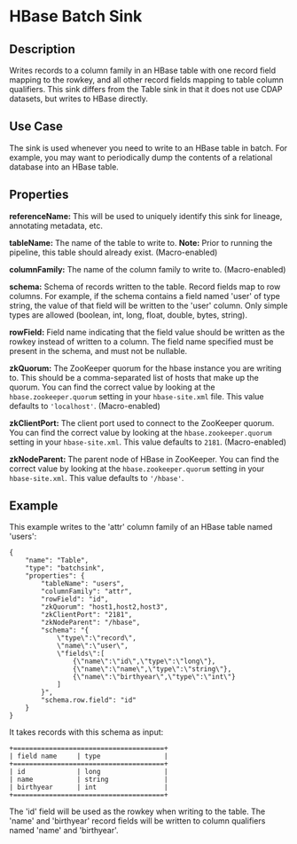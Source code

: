 # HBase Batch Sink


Description
-----------
Writes records to a column family in an HBase table with one record field mapping
to the rowkey, and all other record fields mapping to table column qualifiers.
This sink differs from the Table sink in that it does not use CDAP datasets, but writes
to HBase directly.


Use Case
--------
The sink is used whenever you need to write to an HBase table in batch. For example,
you may want to periodically dump the contents of a relational database into an HBase table.


Properties
----------
**referenceName:** This will be used to uniquely identify this sink for lineage, annotating metadata, etc.

**tableName:** The name of the table to write to. **Note:** Prior to running the pipeline,
this table should already exist. (Macro-enabled)

**columnFamily:** The name of the column family to write to. (Macro-enabled)

**schema:** Schema of records written to the table. Record fields map to row columns. For
example, if the schema contains a field named 'user' of type string, the value of that
field will be written to the 'user' column. Only simple types are allowed (boolean, int,
long, float, double, bytes, string).

**rowField:** Field name indicating that the field value should
be written as the rowkey instead of written to a column. The field name specified must be present in
the schema, and must not be nullable.

**zkQuorum:** The ZooKeeper quorum for the hbase instance you are writing to. This should
be a comma-separated list of hosts that make up the quorum. You can find the correct value
by looking at the ``hbase.zookeeper.quorum`` setting in your ``hbase-site.xml`` file. This value
defaults to ``'localhost'``. (Macro-enabled)

**zkClientPort:** The client port used to connect to the ZooKeeper quorum.
You can find the correct value by looking at the ``hbase.zookeeper.quorum`` setting in your ``hbase-site.xml``.
This value defaults to ``2181``. (Macro-enabled)

**zkNodeParent:** The parent node of HBase in ZooKeeper. 
You can find the correct value by looking at the ``hbase.zookeeper.quorum`` setting in your ``hbase-site.xml``.
This value defaults to ``'/hbase'``.


Example
-------
This example writes to the 'attr' column family of an HBase table named 'users':

    {
        "name": "Table",
        "type": "batchsink",
        "properties": {
            "tableName": "users",
            "columnFamily": "attr",
            "rowField": "id",
            "zkQuorum": "host1,host2,host3",
            "zkClientPort": "2181",
            "zkNodeParent": "/hbase",
            "schema": "{
                \"type\":\"record\",
                \"name\":\"user\",
                \"fields\":[
                    {\"name\":\"id\",\"type\":\"long\"},
                    {\"name\":\"name\",\"type\":\"string\"},
                    {\"name\":\"birthyear\",\"type\":\"int\"}
                ]
            }",
            "schema.row.field": "id"
        }
    }

It takes records with this schema as input:

    +======================================+
    | field name     | type                |
    +======================================+
    | id             | long                |
    | name           | string              |
    | birthyear      | int                 |
    +======================================+

The 'id' field will be used as the rowkey when writing to the table. The 'name' and 'birthyear' record
fields will be written to column qualifiers named 'name' and 'birthyear'.
